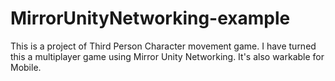 # MirrorUnityNetworking-example
This is a project of Third Person Character movement game. I have turned this a multiplayer game using Mirror Unity Networking. It's also warkable for Mobile.
